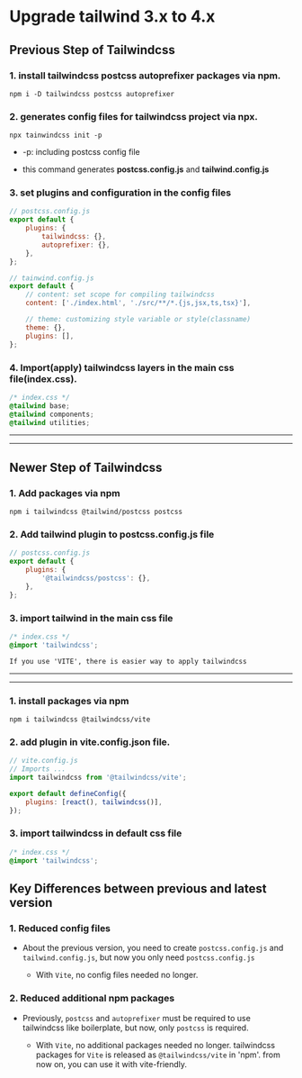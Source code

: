# Upgrade tailwind 3.x to 4.x

## Previous Step of Tailwindcss

### 1. install tailwindcss postcss autoprefixer packages via npm.

```
npm i -D tailwindcss postcss autoprefixer
```

### 2. generates config files for tailwindcss project via npx.

```
npx tainwindcss init -p
```

- -p: including postcss config file

- this command generates **postcss.config.js** and **tailwind.config.js**

### 3. set plugins and configuration in the config files

```js
// postcss.config.js
export default {
	plugins: {
		tailwindcss: {},
		autoprefixer: {},
	},
};
```

```js
// tainwind.config.js
export default {
	// content: set scope for compiling tailwindcss
	content: ['./index.html', './src/**/*.{js,jsx,ts,tsx}'],

	// theme: customizing style variable or style(classname)
	theme: {},
	plugins: [],
};
```

### 4. Import(apply) tailwindcss layers in the main css file(index.css).

```css
/* index.css */
@tailwind base;
@tailwind components;
@tailwind utilities;
```

---

---

## Newer Step of Tailwindcss

### 1. Add packages via npm

```
npm i tailwindcss @tailwind/postcss postcss
```

### 2. Add tailwind plugin to postcss.config.js file

```js
// postcss.config.js
export default {
	plugins: {
		'@tailwindcss/postcss': {},
	},
};
```

### 3. import tailwind in the main css file

```css
/* index.css */
@import 'tailwindcss';
```

`If you use 'VITE', there is easier way to apply tailwindcss`

---

---

### 1. install packages via npm

```
npm i tailwindcss @tailwindcss/vite
```

### 2. add plugin in vite.config.json file.

```js
// vite.config.js
// Imports ...
import tailwindcss from '@tailwindcss/vite';

export default defineConfig({
	plugins: [react(), tailwindcss()],
});
```

### 3. import tailwindcss in default css file

```css
/* index.css */
@import 'tailwindcss';
```

## Key Differences between previous and latest version

### 1. Reduced config files

- About the previous version, you need to create `postcss.config.js` and `tailwind.config.js`, but now you only need `postcss.config.js`

  - With `Vite`, no config files needed no longer.

### 2. Reduced additional npm packages

- Previously, `postcss` and `autoprefixer` must be required to use tailwindcss like boilerplate, but now, only `postcss` is required.

  - With `Vite`, no additional packages needed no longer. tailwindcss packages for `Vite` is released as `@tailwindcss/vite` in 'npm'. from now on, you can use it with vite-friendly.
